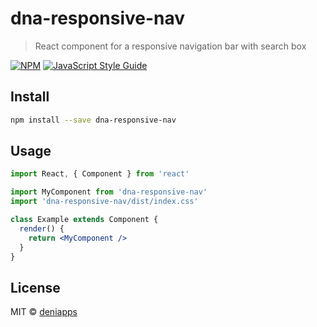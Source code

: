 # dna-responsive-nav

> React component for a responsive navigation bar with search box

[![NPM](https://img.shields.io/npm/v/dna-responsive-nav.svg)](https://www.npmjs.com/package/dna-responsive-nav) [![JavaScript Style Guide](https://img.shields.io/badge/code_style-standard-brightgreen.svg)](https://standardjs.com)

## Install

```bash
npm install --save dna-responsive-nav
```

## Usage

```jsx
import React, { Component } from 'react'

import MyComponent from 'dna-responsive-nav'
import 'dna-responsive-nav/dist/index.css'

class Example extends Component {
  render() {
    return <MyComponent />
  }
}
```

## License

MIT © [deniapps](https://github.com/deniapps)
